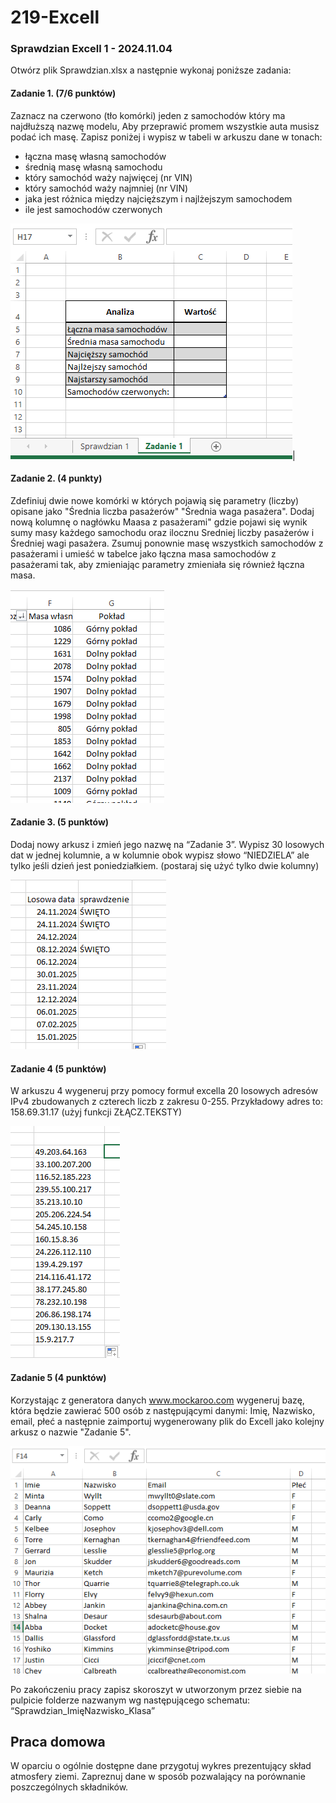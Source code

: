 # 219-Excell

### Sprawdzian Excell 1 - 2024.11.04

Otwórz plik Sprawdzian.xlsx a następnie wykonaj poniższe zadania:

#### Zadanie 1. (7/6 punktów)
Zaznacz na czerwono (tło komórki) jeden z samochodów który ma najdłuższą nazwę modelu,
Aby przeprawić promem wszystkie auta musisz podać ich masę. Zapisz poniżej i wypisz w tabeli w arkuszu dane w tonach:
- łączna masę własną samochodów
- średnią masę własną samochodu
- który samochód waży najwięcej (nr VIN)
- który samochód waży najmniej (nr VIN)
- jaka jest różnica między najcięższym i najlżejszym samochodem
- ile jest samochodów czerwonych

![Zadanie 1](Zadanie1.PNG)|


<!--
#### Zadanie 2. (4 punkty)
Dodaj nową kolumnę do istniejącego arkusza i nazwij ją "Pokład" a następnie za pomocą odpowiedniej funkcji dokonaj sprawdzenia: 
- Jeśli samochód będzie ważył więcej niż 1.5 tony to wypisz obok jego nazwy tekst “dolny pokład” a jeśli mniejsza niż 1.5 tony “górny pokład”.
- Sprawdź i napisz ile popłynie na górnym a ile na dolnym pokładzie.
-->

#### Zadanie 2. (4 punkty)
Zdefiniuj dwie nowe komórki w których pojawią się parametry (liczby) opisane jako "Średnia liczba pasażerów" "Średnia waga pasażera". Dodaj nową kolumnę o nagłówku Maasa z pasażerami" gdzie pojawi się wynik sumy masy każdego samochodu oraz ilocznu Sredniej liczby pasażerów i Średniej wagi pasażera. Zsumuj ponownie masę wszystkich samochodów z pasażerami i umieść w tabelce jako łączna masa samochodów z pasażerami tak, aby zmieniając parametry zmieniała się również łączna masa. 

![Zadanie 2](Zadanie2.PNG)

#### Zadanie 3. (5 punktów)

Dodaj nowy arkusz i zmień jego nazwę na “Zadanie 3”. Wypisz 30 losowych dat w jednej kolumnie, a w kolumnie obok wypisz słowo “NIEDZIELA” ale tylko jeśli dzień jest poniedziałkiem. (postaraj się użyć tylko dwie kolumny)

![Zadanie 3](Zadanie3.PNG)

#### Zadanie 4 (5 punktów)

W arkuszu 4 wygeneruj przy pomocy formuł excella 20 losowych adresów IPv4 zbudowanych z czterech liczb z zakresu 0-255. Przykładowy adres to: 158.69.31.17 (użyj funkcji ZŁĄCZ.TEKSTY)

![Zadanie 4](Zadanie4.PNG)


#### Zadanie 5 (4 punktów)

Korzystając z generatora danych www.mockaroo.com wygeneruj bazę, która będzie zawierać 500 osób z następującymi danymi: Imię, Nazwisko, email, płeć a następnie zaimportuj wygenerowany plik do Excell jako kolejny arkusz o nazwie "Zadanie 5".

![Zadanie 5](Zadanie5.PNG)



Po zakończeniu pracy zapisz skoroszyt w utworzonym przez siebie na pulpicie folderze nazwanym wg następującego schematu: “Sprawdzian_ImięNazwisko_Klasa”


## Praca domowa

W oparciu o ogólnie dostępne dane przygotuj wykres prezentujący skład atmosfery ziemi. Zapreznuj dane w sposób pozwalający na porównanie poszczególnych składników. 

